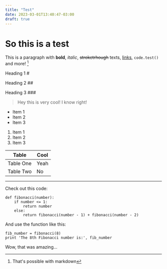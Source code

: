 ```yaml
---
title: "Test"
date: 2023-03-01T13:40:47-03:00
draft: true
---
```


# So this is a test

This is a paragraph with **bold**, *italic*, ~~stroketrhough~~ texts, [links](https://ngwk.org), `code.test()` and more! [^1]

[^1]: That's possible with markdown

Heading 1 	#

Heading 2 	##

Heading 3 	###

> Hey this is very cool! I know right!

* Item 1
* Item 2
* Item 3

1. Item 1
2. Item 2
3. Item 3

| Table | Cool |
| ----- | ---- |
| Table One | Yeah |
| Table Two | No |

***

Check out this code:

    def fibonacci(number):
        if number <= 1:
            return number
        else:
            return fibonacci(number - 1) + fibonacci(number - 2)

And use the function like this:

    fib_number = fibonacci(8)
    print 'The 8th Fibonacci number is:', fib_number

Wow, that was amazing...

